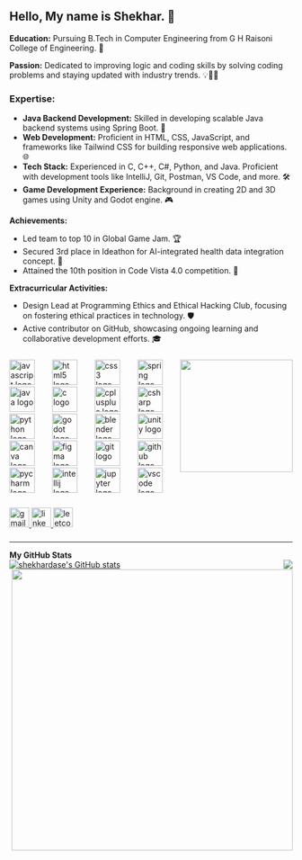## Hello, My name is Shekhar. 👋

**Education:** Pursuing B.Tech in Computer Engineering from G H Raisoni College of Engineering. 🏫

**Passion:** Dedicated to improving logic and coding skills by solving coding problems and staying updated with industry trends. 💡👨‍💻

### Expertise:

- **Java Backend Development:** Skilled in developing scalable Java backend systems using Spring Boot. 🔧
- **Web Development:** Proficient in HTML, CSS, JavaScript, and frameworks like Tailwind CSS for building responsive web applications. 🌐
- **Tech Stack:** Experienced in C, C++, C#, Python, and Java. Proficient with development tools like IntelliJ, Git, Postman, VS Code, and more. 🛠️
- **Game Development Experience:** Background in creating 2D and 3D games using Unity and Godot engine. 🎮

**Achievements:**
- Led team to top 10 in Global Game Jam. 🏆
- Secured 3rd place in Ideathon for AI-integrated health data integration concept. 🥉
- Attained the 10th position in Code Vista 4.0 competition. 🏅

**Extracurricular Activities:**
- Design Lead at Programming Ethics and Ethical Hacking Club, focusing on fostering ethical practices in technology. 🛡️
- Active contributor on GitHub, showcasing ongoing learning and collaborative development efforts. 🎓


###

<img align="right" height="200" src="https://media1.tenor.com/m/JwRNTvlcBF4AAAAC/mario-super-mario.gif"  />

###

<div align="left">
<img src="https://skillicons.dev/icons?i=js" height="45" alt="javascript logo" />
<img width="23" />
<img src="https://skillicons.dev/icons?i=html" height="45" alt="html5 logo" />
<img width="23" />
<img src="https://skillicons.dev/icons?i=css" height="45" alt="css3 logo" />
<img width="23" />
<img src="https://skillicons.dev/icons?i=spring" height="45" alt="spring logo" />
<img width="23" />
<img src="https://skillicons.dev/icons?i=java" height="45" alt="java logo" />
<img width="23" />
<img src="https://skillicons.dev/icons?i=c" height="45" alt="c logo" />
<img width="23" />
<img src="https://skillicons.dev/icons?i=cpp" height="45" alt="cplusplus logo" />
<img width="23" />
<img src="https://skillicons.dev/icons?i=cs" height="45" alt="csharp logo" />
<img width="23" />
<img src="https://skillicons.dev/icons?i=py" height="45" alt="python logo" />
<img width="23" />
<img src="https://skillicons.dev/icons?i=godot" height="45" alt="godot logo" />
<img width="23" />
<img src="https://skillicons.dev/icons?i=blender" height="45" alt="blender logo" />
<img width="23" />
<img src="https://skillicons.dev/icons?i=unity" height="45" alt="unity logo" />
<img width="23" />
<img src="https://cdn.jsdelivr.net/gh/devicons/devicon/icons/canva/canva-original.svg" height="45" alt="canva logo" />
<img width="23" />
<img src="https://skillicons.dev/icons?i=figma" height="45" alt="figma logo" />
<img width="23" />
<img src="https://skillicons.dev/icons?i=git" height="45" alt="git logo" />
<img width="23" />
<img src="https://skillicons.dev/icons?i=github" height="45" alt="github logo" />
<img width="23" />
<img src="https://cdn.jsdelivr.net/gh/devicons/devicon/icons/pycharm/pycharm-original.svg" height="45" alt="pycharm logo" />
<img width="23" />
<img src="https://cdn.jsdelivr.net/gh/devicons/devicon/icons/intellij/intellij-original.svg" height="45" alt="intellij logo" />
<img width="23" />
<img src="https://cdn.jsdelivr.net/gh/devicons/devicon/icons/jupyter/jupyter-original.svg" height="45" alt="jupyter logo" />
<img width="23" />
<img src="https://skillicons.dev/icons?i=vscode" height="45" alt="vscode logo" />

</div>



###



<div align="left">
  <a href="mailto:shekhardase@gmail.com" target="_blank">
    <img src="https://img.shields.io/static/v1?message=Gmail&logo=gmail&label=&color=D14836&logoColor=white&labelColor=&style=for-the-badge" height="35" alt="gmail logo"  />
  </a>
  <a href="https://www.linkedin.com/in/shekhar2004/" target="_blank">
    <img src="https://img.shields.io/static/v1?message=LinkedIn&logo=linkedin&label=&color=0077B5&logoColor=white&labelColor=&style=for-the-badge" height="35" alt="linkedin logo"  />
  </a>
  <a href="https://leetcode.com/u/Shekhar_2004/" target="_blank">
    <img src="https://img.shields.io/static/v1?message=LeetCode&logo=leetcode&label=&color=FFA116&logoColor=white&labelColor=&style=for-the-badge" height="35" alt="leetcode logo"  />
  </a>
</div>

###

<hr>
<b>My GitHub Stats</b>

<div style="display: flex; justify-content: space-between;">
  <div>
    <a href="http://www.github.com/shekhardase">
      <img src="https://github-readme-stats.vercel.app/api?username=shekhardase&show_icons=true&hide=stars,prs,issues,&title_color=6366f1&text_color=ffffff&icon_color=ec4899&bg_color=0f172a&hide_border=true&show_icons=true" alt="shekhardase's GitHub stats" />
    </a>
  </div>

  <div>
    <a href="http://www.github.com/shekhardase">
      <img src="https://github-readme-streak-stats.herokuapp.com/?user=shekhardase&stroke=ffffff&background=0f172a&ring=6366f1&fire=6366f1&currStreakNum=ffffff&currStreakLabel=6366f1&sideNums=ffffff&sideLabels=ffffff&dates=ffffff&hide_border=true" />
    </a>
  </div>
</div>

<div align="right">
  <img src="https://i.pinimg.com/564x/91/fa/b3/91fab398d485d36bfe63af54af223f05.jpg" height="500" />
</div>

